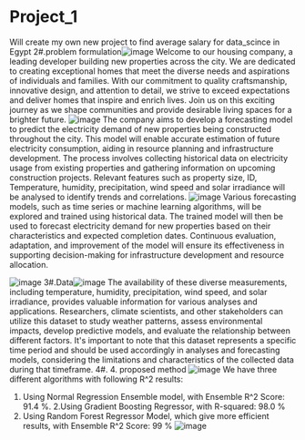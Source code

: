 # Project_1
Will create my own new project to find average salary for data_scince in Egypt
2#.problem formulation![image](https://github.com/karim-saleeh/Project_1/assets/125829412/6a3c305d-5c22-4841-a1ea-c9e80458276c)
Welcome to our housing company, a leading developer building new properties across the city. We are dedicated to creating exceptional homes that meet the diverse needs and aspirations of individuals and families. With our commitment to quality craftsmanship, innovative design, and attention to detail, we strive to exceed expectations and deliver homes that inspire and enrich lives. Join us on this exciting journey as we shape communities and provide desirable living spaces for a brighter future.
![image](https://github.com/karim-saleeh/Project_1/assets/125829412/91f0e808-c5b2-4719-be15-9cbd4fe3d37b)
The company aims to develop a forecasting model to predict the electricity demand of new properties being constructed throughout the city. This model will enable accurate estimation of future electricity consumption, aiding in resource planning and infrastructure development. The process involves collecting historical data on electricity usage from existing properties and gathering information on upcoming construction projects. Relevant features such as property size, ID, Temperature, humidity, precipitation, wind speed and solar irradiance will be analysed to identify trends and correlations. 
![image](https://github.com/karim-saleeh/Project_1/assets/125829412/374670f7-a91d-4f01-a458-9991933bf727)
Various forecasting models, such as time series or machine learning algorithms, will be explored and trained using historical data. The trained model will then be used to forecast electricity demand for new properties based on their characteristics and expected completion dates. Continuous evaluation, adaptation, and improvement of the model will ensure its effectiveness in supporting decision-making for infrastructure development and resource allocation.

![image](https://github.com/karim-saleeh/Project_1/assets/125829412/e327b6b2-ebbc-4647-9777-b72a852a93a2)
3#.Data![image](https://github.com/karim-saleeh/Project_1/assets/125829412/e72ed2f2-b5e3-4ab2-89dd-8b7e36bd7f01)
The availability of these diverse measurements, including temperature, humidity, precipitation, wind speed, and solar irradiance, provides valuable information for various analyses and applications. Researchers, climate scientists, and other stakeholders can utilize this dataset to study weather patterns, assess environmental impacts, develop predictive models, and evaluate the relationship between different factors.
It's important to note that this dataset represents a specific time period and should be used accordingly in analyses and forecasting models, considering the limitations and characteristics of the collected data during that timeframe.
4#. 4. proposed method ![image](https://github.com/karim-saleeh/Project_1/assets/125829412/1defcec7-8d05-4394-8764-6581c6e03dc7)
We have three different algorithms with following R^2 results: 
  1. Using Normal Regression Ensemble model, with Ensemble R^2 Score: 91.4 %.
  2.Using Gradient Boosting Regressor, with R-squared: 98.0 % 
 3. Using Random Forest Regressor Model, which give more efficient results, with Ensemble R^2 Score: 99 %
![image](https://github.com/karim-saleeh/Project_1/assets/125829412/21d89b9b-468d-4d9b-a7eb-1b67193c0915)


